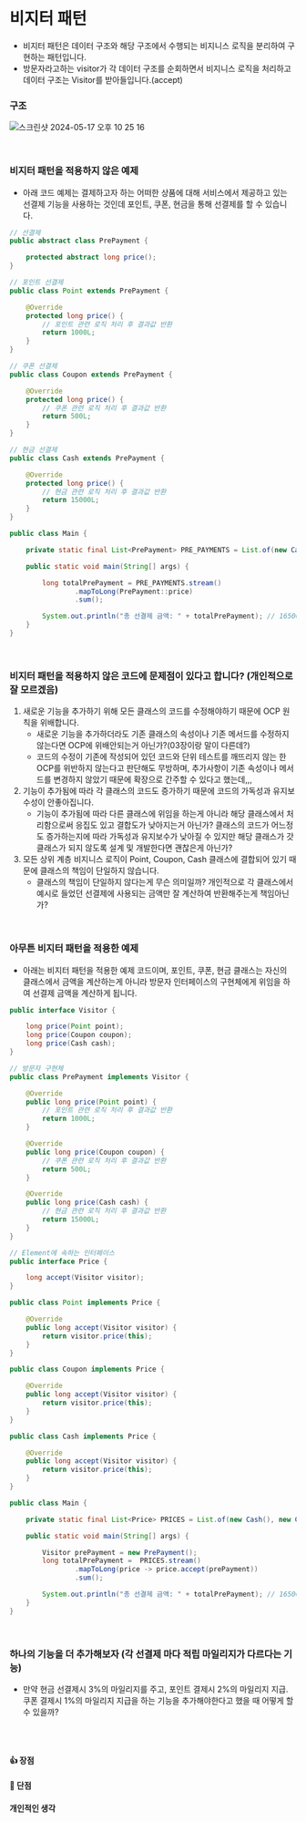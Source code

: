 # 비지터 패턴

- 비지터 패턴은 데이터 구조와 해당 구조에서 수행되는 비지니스 로직을 분리하여 구현하는 패턴입니다.
- 방문자라고하는 visitor가 각 데이터 구조를 순회하면서 비지니스 로직을 처리하고 데이터 구조는 Visitor를 받아들입니다.(accept)

### 구조 

![스크린샷 2024-05-17 오후 10 25 16](https://github.com/kdg0209/realizers/assets/80187200/2f60c788-cb71-4561-8650-5c98589bb0b4)

<br>

### 비지터 패턴을 적용하지 않은 예제

- 아래 코드 예제는 결제하고자 하는 어떠한 상품에 대해 서비스에서 제공하고 있는 선결제 기능을 사용하는 것인데 포인트, 쿠폰, 현금을 통해 선결제를 할 수 있습니다.

```java
// 선결제
public abstract class PrePayment {

    protected abstract long price();
}

// 포인트 선결제
public class Point extends PrePayment {

    @Override
    protected long price() {
        // 포인트 관련 로직 처리 후 결과값 반환
        return 1000L;
    }
}

// 쿠폰 선결제
public class Coupon extends PrePayment {

    @Override
    protected long price() {
        // 쿠폰 관련 로직 처리 후 결과값 반환
        return 500L;
    }
}

// 현금 선결제
public class Cash extends PrePayment {

    @Override
    protected long price() {
        // 현금 관련 로직 처리 후 결과값 반환
        return 15000L;
    }
}

public class Main {

    private static final List<PrePayment> PRE_PAYMENTS = List.of(new Cash(), new Coupon(), new Point());

    public static void main(String[] args) {

        long totalPrePayment = PRE_PAYMENTS.stream()
                .mapToLong(PrePayment::price)
                .sum();

        System.out.println("총 선결제 금액: " + totalPrePayment); // 16500
    }
}
```

<br> 

### 비지터 패턴을 적용하지 않은 코드에 문제점이 있다고 합니다? (개인적으로 잘 모르겠음)

1. 새로운 기능을 추가하기 위해 모든 클래스의 코드를 수정해야하기 때문에 OCP 원칙을 위배합니다.
    - 새로운 기능을 추가하더라도 기존 클래스의 속성이나 기존 메서드를 수정하지 않는다면 OCP에 위배안되는거 아닌가?(03장이랑 말이 다른데?)
    - 코드의 수정이 기존에 작성되어 있던 코드와 단위 테스트를 깨뜨리지 않는 한 OCP를 위반하지 않는다고 판단해도 무방하며, 추가사항이 기존 속성이나 메서드를 변경하지 않았기 때문에 확장으로 간주할 수 있다고 했는데,,,
3. 기능이 추가됨에 따라 각 클래스의 코드도 증가하기 때문에 코드의 가독성과 유지보수성이 안좋아집니다.
    - 기능이 추가됨에 따라 다른 클래스에 위임을 하는게 아니라 해당 클래스에서 처리함으로써 응집도 있고 결합도가 낮아지는거 아닌가? 클래스의 코드가 어느정도 증가하는지에 따라 가독성과 유지보수가 낮아질 수 있지만 해당 클래스가 갓 클래스가 되지 않도록 설계 및 개발한다면 괜찮은게 아닌가?
4. 모든 상위 계층 비지니스 로직이 Point, Coupon, Cash 클래스에 결합되어 있기 때문에 클래스의 책임이 단일하지 않습니다.
    - 클래스의 책임이 단일하지 않다는게 무슨 의미일까? 개인적으로 각 클래스에서 예시로 들었던 선결제에 사용되는 금액만 잘 계산하여 반환해주는게 책임아닌가?

<br> 

### 아무튼 비지터 패턴을 적용한 예제

- 아래는 비지터 패턴을 적용한 예제 코드이며, 포인트, 쿠폰, 현금 클래스는 자신의 클래스에서 금액을 계산하는게 아니라 방문자 인터페이스의 구현체에게 위임을 하여 선결제 금액을 계산하게 됩니다.

```java
public interface Visitor {

    long price(Point point);
    long price(Coupon coupon);
    long price(Cash cash);
}

// 방문자 구현체
public class PrePayment implements Visitor {

    @Override
    public long price(Point point) {
        // 포인트 관련 로직 처리 후 결과값 반환
        return 1000L;
    }

    @Override
    public long price(Coupon coupon) {
        // 쿠폰 관련 로직 처리 후 결과값 반환
        return 500L;
    }

    @Override
    public long price(Cash cash) {
        // 현금 관련 로직 처리 후 결과값 반환
        return 15000L;
    }
}

// Element에 속하는 인터페이스
public interface Price {

    long accept(Visitor visitor);
}

public class Point implements Price {

    @Override
    public long accept(Visitor visitor) {
        return visitor.price(this);
    }
}

public class Coupon implements Price {

    @Override
    public long accept(Visitor visitor) {
        return visitor.price(this);
    }
}

public class Cash implements Price {

    @Override
    public long accept(Visitor visitor) {
        return visitor.price(this);
    }
}

public class Main {

    private static final List<Price> PRICES = List.of(new Cash(), new Coupon(), new Point());

    public static void main(String[] args) {

        Visitor prePayment = new PrePayment();
        long totalPrePayment =  PRICES.stream()
                .mapToLong(price -> price.accept(prePayment))
                .sum();

        System.out.println("총 선결제 금액: " + totalPrePayment); // 16500
    }
}
```

<br>

### 하나의 기능을 더 추가해보자 (각 선결제 마다 적립 마일리지가 다르다는 기능)

- 만약 현금 선결제시 3%의 마일리지를 주고, 포인트 결제시 2%의 마일리지 지급. 쿠폰 결제시 1%의 마일리지 지급을 하는 기능을 추가해야한다고 했을 때 어떻게 할 수 있을까?

```java
```

<br>

#### 👍 장점

#### 🤔 단점

#### 개인적인 생각






